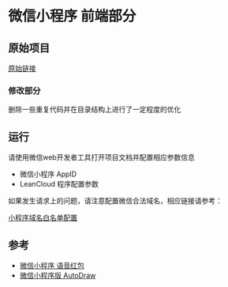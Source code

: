 # 微信小程序 前端部分

## 原始项目

[原始链接](https://github.com/hyzazurecs/WMHRedPacket)

### 修改部分

删除一些重复代码并在目录结构上进行了一定程度的优化

## 运行

请使用微信web开发者工具打开项目文档并配置相应参数信息

- 微信小程序 AppID
- LeanCloud 程序配置参数

如果发生请求上的问题，请注意配置微信合法域名，相应链接请参考：

[小程序域名白名单配置](https://leancloud.cn/docs/weapp-domains.html)

## 参考

- [微信小程序 语音红包](https://github.com/Say-hi/wx-yuyinghongbao)
- [微信小程序版 AutoDraw](https://github.com/zhgqthomas/weapp-autodraw)
